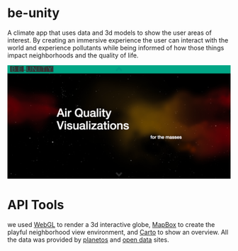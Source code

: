 # be-unity
A climate app that uses data and 3d models to show the user areas of interest. By creating an immersive experience the user can interact with the world and experience pollutants while being informed of how those things impact neighborhoods and the quality of life. 

![](buity.png)

# API Tools
we used [WebGL](https://www.chromeexperiments.com/globe) to render a 3d interactive globe, [MapBox](https://www.mapbox.com) to create the playful neighborhood view environment, and [Carto](https://carto.com) to show an overview. All the data was provided by [planetos](https://planetos.com) and [open data](https://data.ca.gov) sites.
